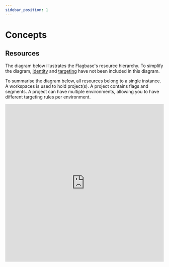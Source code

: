```yaml
---
sidebar_position: 1
---
```


# Concepts

## Resources

The diagram below illustrates the Flagbase's resource hierarchy. To simplify the diagram, [identity](#identity) and [targeting](#targeting) have not been included in this diagram.

To summarise the diagram below, all resources belong to a single instance. A workspaces is used to hold project(s). A project contains flags and segments. A project can have multiple environments, allowing you to have different targeting rules per environment.

<iframe frameborder="0" width="100%" height="500px" src="https://viewer.diagrams.net/?edit=_blank&layers=1&nav=1&title=flagbase-resource-heirarchy#Uhttps%3A%2F%2Fdrive.google.com%2Fuc%3Fid%3D1t8Yps8UuEnMuNyaUcjHNw2ahy8ECRTou%26export%3Ddownload" />

If you can't see the diagram above, your browser may not support iframes. You can use [this link](https://viewer.diagrams.net/?edit=_blank&layers=1&nav=1&title=flagbase-resource-heirarchy#Uhttps%3A%2F%2Fdrive.google.com%2Fuc%3Fid%3D1t8Yps8UuEnMuNyaUcjHNw2ahy8ECRTou%26export%3Ddownload) to view original diagram.

Below is a high-level overview of each resource. If you want to go more indepth about the purpose of each resource and their relationship with other resources with examples, please visit the represent resource page in the guides section. If you wish to get a in-depth overview of data-models used by Flagbase, please read through the [data-models section](/dev/core/data-models) in the dev section.

* **[Instance](/docs/guides/instance)** is a [Flagbase core](https://flagbase.com/oss#core) installation, running on a single [VPS](https://en.wikipedia.org/wiki/Virtual_private_server) or clustered in a datacenter. Flagbase uses [postgres](https://www.postgresql.org) as the main datastore used to store resources. Everything in a single postgres database represents a single Flagbase instance. You can have multiple hosts runnning [Flagbase core](https://flagbase.com/oss#core), but if they all share the same database, we refer to that as a "single instance".
* **[Access](/docs/guides/access)** is a key/secret pair used to restrict operations on a particular resource via the policy enforcer. You can create and attach access to workspace, project and environment resources.
* **[Workspace](/docs/guides/workspace)** is the top-level resource which is used to group projects. A workspace can only be created by a root user, which you only have access to if you own a particular instance. You can have multiple workspaces per instance. Every workspace will have a unique key, per instance.
* **[Project](/docs/guides/project)** represents a collection of flags and segments. A project can have multiple environments that correspond to different targeting states.
* **[Environment](/docs/guides/environment)** A project can have multiple environments (e.g. dev, staging, production) which correspond to different targeting states. This means if you modify a flag's targeting or a segment's rules in one environment, your changes will be scoped to that particular environment. This allows you to have different targeting rules for flags and segments in each environment.
* **[Flag](/docs/guides/flag)** (aka feature flag, toggle, switch etc) represents a particular point in code which when evaluated determines the state of a feature. Flags hold different variations (i.e. on/off, true/false, A/B/C), which are only revealed upon evaluation.
* **[Identity](/docs/guides/identity)** (aka user) refers to a flag observer/consumer who requests to evaluate a flag. An identity consists of a set of traits. These traits are used as the context which is used during evaluation.
* **[Segment](/docs/guides/segment)** is used to group users based on their characteristics (i.e. traits). Segments are made up of one or more rules that is used to filter out a portion of your users. Segments provide a method to capture common targeting rules - allowing you to reuse these rules across different flags.
* **[Targeting](/docs/guides/targeting)** is a spec used to determine a flag's variaation. This spec consists of a set of rules which when evaluated using a user's context (i.e. traits), determines which variation of a flag that particular user will recieve. So essentially you could say targeting rules are conditions mapped to a variation. A flag's targeting rules are scoped to a particular project environment.
